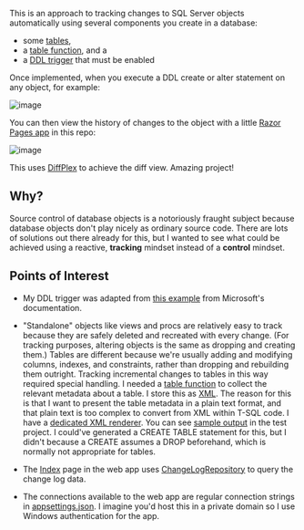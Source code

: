 This is an approach to tracking changes to SQL Server objects automatically using several components you create in a database:

- some [tables](https://github.com/adamfoneil/ChangeLogUtil/blob/master/Tables.sql),
- a [table function](https://github.com/adamfoneil/ChangeLogUtil/blob/master/TableComponents.sql), and a 
- a [DDL trigger](https://github.com/adamfoneil/ChangeLogUtil/blob/master/Trigger.sql) that must be enabled

Once implemented, when you execute a DDL create or alter statement on any object, for example:

![image](https://user-images.githubusercontent.com/4549398/127789248-29c52b3c-64db-4abd-b737-0b1eb34737f3.png)

You can then view the history of changes to the object with a little [Razor Pages app](https://github.com/adamfoneil/ChangeLogUtil/tree/master/ChangeLog.Web) in this repo:

![image](https://user-images.githubusercontent.com/4549398/127789297-5bda234a-72a7-423d-a685-54e580ede26c.png)

This uses [DiffPlex](https://github.com/mmanela/diffplex) to achieve the diff view. Amazing project!

## Why?
Source control of database objects is a notoriously fraught subject because database objects don't play nicely as ordinary source code. There are lots of solutions out there already for this, but I wanted to see what could be achieved using a reactive, **tracking** mindset instead of a **control** mindset.

## Points of Interest
- My DDL trigger was adapted from [this example](https://docs.microsoft.com/en-us/sql/t-sql/functions/eventdata-transact-sql?view=sql-server-ver15#b-creating-a-log-table-with-event-data-in-a-ddl-trigger) from Microsoft's documentation.

- "Standalone" objects like views and procs are relatively easy to track because they are safely deleted and recreated with every change. (For tracking purposes, altering objects is the same as dropping and creating them.) Tables are different because we're usually adding and modifying columns, indexes, and constraints, rather than dropping and rebuilding them outright. Tracking incremental changes to tables in this way required special handling. I needed a [table function](https://github.com/adamfoneil/ChangeLogUtil/blob/master/TableComponents.sql) to collect the relevant metadata about a table. I store this as [XML](https://github.com/adamfoneil/ChangeLogUtil/blob/master/Trigger.sql#L48-L49). The reason for this is that I want to present the table metadata in a plain text format, and that plain text is too complex to convert from XML within T-SQL code. I have a [dedicated XML renderer](https://github.com/adamfoneil/ChangeLogUtil/blob/master/ChangeLog.Services/TableDefRenderer.cs). You can see [sample output](https://github.com/adamfoneil/ChangeLogUtil/blob/master/ChangeLog.Test/Resources/Appointment.txt) in the test project. I could've generated a CREATE TABLE statement for this, but I didn't because a CREATE assumes a DROP beforehand, which is normally not appropriate for tables.

- The [Index](https://github.com/adamfoneil/ChangeLogUtil/blob/master/ChangeLog.Web/Pages/Index.cshtml) page in the web app uses [ChangeLogRepository](https://github.com/adamfoneil/ChangeLogUtil/blob/master/ChangeLog.Services/ChangeLogRepository.cs) to query the change log data.

- The connections available to the web app are regular connection strings in [appsettings.json](https://github.com/adamfoneil/ChangeLogUtil/blob/master/ChangeLog.Web/appsettings.json#L2-L5). I imagine you'd host this in a private domain so I use Windows authentication for the app.
